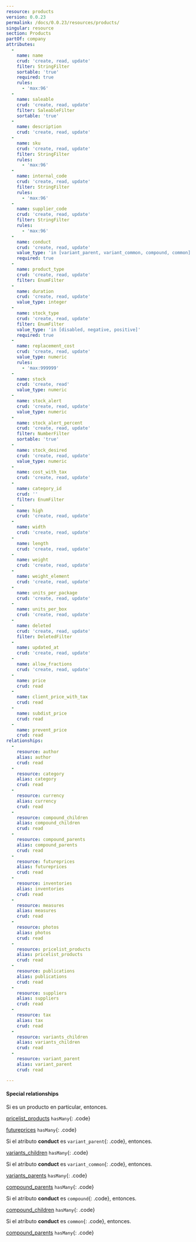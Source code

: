 ```yaml
---
resource: products
version: 0.0.23
permalink: /docs/0.0.23/resources/products/
singular: resource
section: Products
partOf: company
attributes:
  -
    name: name
    crud: 'create, read, update'
    filter: StringFilter
    sortable: 'true'
    required: true
    rules:
      - 'max:96'
  -
    name: saleable
    crud: 'create, read, update'
    filter: SaleableFilter
    sortable: 'true'
  -
    name: description
    crud: 'create, read, update'
  -
    name: sku
    crud: 'create, read, update'
    filter: StringFilter
    rules:
      - 'max:96'
  -
    name: internal_code
    crud: 'create, read, update'
    filter: StringFilter
    rules:
      - 'max:96'
  -
    name: supplier_code
    crud: 'create, read, update'
    filter: StringFilter
    rules:
      - 'max:96'
  -
    name: conduct
    crud: 'create, read, update'
    value_type: 'in [variant_parent, variant_common, compound, common]'
    required: true
  -
    name: product_type
    crud: 'create, read, update'
    filter: EnumFilter
  -
    name: duration
    crud: 'create, read, update'
    value_type: integer
  -
    name: stock_type
    crud: 'create, read, update'
    filter: EnumFilter
    value_type: 'in [disabled, negative, positive]'
    required: true
  -
    name: replacement_cost
    crud: 'create, read, update'
    value_type: numeric
    rules:
      - 'max:999999'
  -
    name: stock
    crud: 'create, read'
    value_type: numeric
  -
    name: stock_alert
    crud: 'create, read, update'
    value_type: numeric
  -
    name: stock_alert_percent
    crud: 'create, read, update'
    filter: NumberFilter
    sortable: 'true'
  -
    name: stock_desired
    crud: 'create, read, update'
    value_type: numeric
  -
    name: cost_with_tax
    crud: 'create, read, update'
  -
    name: category_id
    crud: ''
    filter: EnumFilter
  -
    name: high
    crud: 'create, read, update'
  -
    name: width
    crud: 'create, read, update'
  -
    name: length
    crud: 'create, read, update'
  -
    name: weight
    crud: 'create, read, update'
  -
    name: weight_element
    crud: 'create, read, update'
  -
    name: units_per_package
    crud: 'create, read, update'
  -
    name: units_per_box
    crud: 'create, read, update'
  -
    name: deleted
    crud: 'create, read, update'
    filter: DeletedFilter
  -
    name: updated_at
    crud: 'create, read, update'
  -
    name: allow_fractions
    crud: 'create, read, update'
  -
    name: price
    crud: read
  -
    name: client_price_with_tax
    crud: read
  -
    name: subdist_price
    crud: read
  -
    name: prevent_price
    crud: read
relationships:
  -
    resource: author
    alias: author
    crud: read
  -
    resource: category
    alias: category
    crud: read
  -
    resource: currency
    alias: currency
    crud: read
  -
    resource: compound_children
    alias: compound_children
    crud: read
  -
    resource: compound_parents
    alias: compound_parents
    crud: read
  -
    resource: futureprices
    alias: futureprices
    crud: read
  -
    resource: inventories
    alias: inventories
    crud: read
  -
    resource: measures
    alias: measures
    crud: read
  -
    resource: photos
    alias: photos
    crud: read
  -
    resource: pricelist_products
    alias: pricelist_products
    crud: read
  -
    resource: publications
    alias: publications
    crud: read
  -
    resource: suppliers
    alias: suppliers
    crud: read
  -
    resource: tax
    alias: tax
    crud: read
  -
    resource: variants_children
    alias: variants_children
    crud: read
  -
    resource: variant_parent
    alias: variant_parent
    crud: read

---
```


#### Special relationships
Si es un producto en particular, entonces.


[pricelist_products](pricelist-products) `hasMany`{: .code}

[futureprices](futureprices) `hasMany`{: .code}

Si el atributo **conduct** es `variant_parent`{: .code}, entonces.

[variants_children](variants-children) `hasMany`{: .code}

Si el atributo **conduct** es `variant_common`{: .code}, entonces.

[variants_parents](variants-parents) `hasMany`{: .code}

[compound_parents](compound-parents) `hasMany`{: .code}

Si el atributo **conduct** es `compound`{: .code}, entonces.

[compound_children](compound-children) `hasMany`{: .code}

Si el atributo **conduct** es `common`{: .code}, entonces.

[compound_parents](compound-parents) `hasMany`{: .code}
